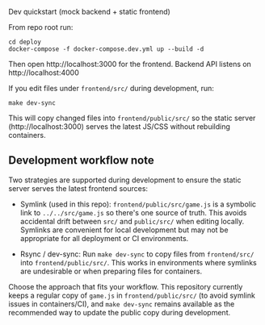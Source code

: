Dev quickstart (mock backend + static frontend)

From repo root run:

    cd deploy
    docker-compose -f docker-compose.dev.yml up --build -d

Then open http://localhost:3000 for the frontend. Backend API listens on http://localhost:4000

If you edit files under `frontend/src/` during development, run:

    make dev-sync

This will copy changed files into `frontend/public/src/` so the static server (http://localhost:3000) serves the latest JS/CSS without rebuilding containers.

Development workflow note
-------------------------

Two strategies are supported during development to ensure the static server serves the latest frontend sources:

- Symlink (used in this repo): `frontend/public/src/game.js` is a symbolic link to `../../src/game.js` so there's one source of truth. This avoids accidental drift between `src/` and `public/src/` when editing locally. Symlinks are convenient for local development but may not be appropriate for all deployment or CI environments.

- Rsync / dev-sync: Run `make dev-sync` to copy files from `frontend/src/` into `frontend/public/src/`. This works in environments where symlinks are undesirable or when preparing files for containers.

Choose the approach that fits your workflow. This repository currently keeps a regular copy of `game.js` in `frontend/public/src/` (to avoid symlink issues in containers/CI), and `make dev-sync` remains available as the recommended way to update the public copy during development.
